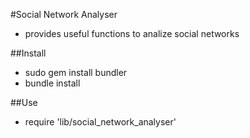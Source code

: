 #Social Network Analyser

 * provides useful functions to analize social networks

##Install

 * sudo gem install bundler
 * bundle install

##Use

 * require 'lib/social_network_analyser'


